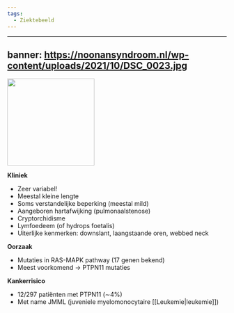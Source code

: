 ```yaml
---
tags:
  - Ziektebeeld
---
```








---
banner: https://noonansyndroom.nl/wp-content/uploads/2021/10/DSC_0023.jpg
---

<img width="200px" src="https:/i.imgur.com/VRJ7Evd.png"></img>
  
  **Kliniek**
  - Zeer variabel!
  - Meestal kleine lengte
  - Soms verstandelijke beperking (meestal mild)
  - Aangeboren hartafwijking (pulmonaalstenose)
  - Cryptorchidisme 
  - Lymfoedeem (of hydrops foetalis)
  - Uiterlijke kenmerken: downslant, laangstaande oren, webbed neck



**Oorzaak**
- Mutaties in RAS-MAPK pathway (17 genen bekend)
- Meest voorkomend → PTPN11 mutaties

**Kankerrisico**
- 12/297 patiënten met PTPN11 (∼4%)
- Met name JMML (juveniele myelomonocytaire [[Leukemie|leukemie]])